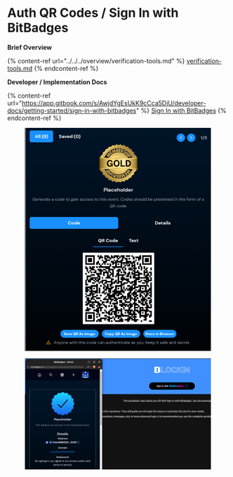 # Auth QR Codes / Sign In with BitBadges

**Brief Overview**

{% content-ref url="../../../overview/verification-tools.md" %}
[verification-tools.md](../../../overview/verification-tools.md)
{% endcontent-ref %}

**Developer / Implementation Docs**

{% content-ref url="https://app.gitbook.com/s/AwjdYgEsUkK9cCca5DiU/developer-docs/getting-started/sign-in-with-bitbadges" %}
[Sign In with BitBadges](https://app.gitbook.com/s/AwjdYgEsUkK9cCca5DiU/developer-docs/getting-started/sign-in-with-bitbadges)
{% endcontent-ref %}



<figure><img src="../../../.gitbook/assets/image (1) (1) (1) (1) (1) (1) (1) (1) (1) (1) (1).png" alt=""><figcaption></figcaption></figure>

<figure><img src="../../../.gitbook/assets/image (2) (1) (1) (1) (1).png" alt=""><figcaption></figcaption></figure>


